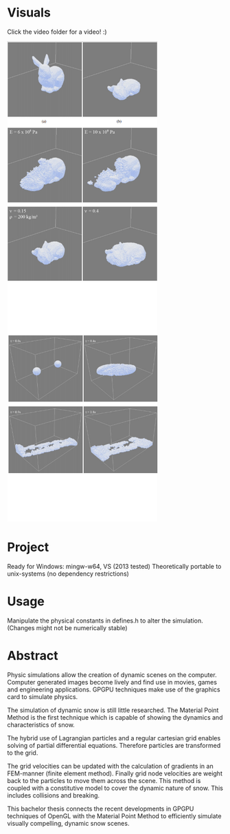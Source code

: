 Visuals
====
Click the video folder for a video! :)

<img src="https://github.com/MeyerFabian/snow/blob/master/picture/young.jpg" width="350"><img src="https://github.com/MeyerFabian/snow/blob/master/picture/coll.jpg" width="350">

Project
====
Ready for Windows: mingw-w64, VS (2013 tested)
Theoretically portable to unix-systems (no dependency restrictions)

Usage
====
Manipulate the physical constants in defines.h to alter the simulation. (Changes might not be numerically stable) 

Abstract
=====

Physic simulations allow the creation of dynamic scenes on the computer. Computer generated images become lively and find use in movies, games and engineering applications. GPGPU techniques make use of the graphics card to simulate physics. 

The simulation of dynamic snow is still little researched. The Material Point Method is the first technique which is capable of showing the dynamics and characteristics of snow.

The hybrid use of Lagrangian particles and a regular cartesian grid enables solving of partial differential equations. Therefore particles are transformed to the grid.

The grid velocities can be updated with the calculation of gradients in an FEM-manner (finite element method). Finally grid node velocities are weight back to the particles to move them across the scene. This method is coupled with a constitutive model to cover the dynamic nature of snow. This includes collisions and breaking.

This bachelor thesis connects the recent developments in GPGPU techniques of OpenGL with the Material Point Method to efficiently simulate visually compelling, dynamic snow scenes.



